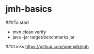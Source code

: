 # jmh-basics

###To start
- mvn clean verify
- java -jar target/benchmarks.jar

###Links
https://github.com/openjdk/jmh
